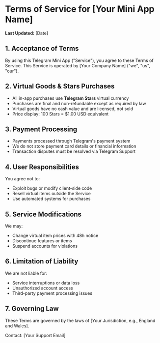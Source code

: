 # Terms of Service for [Your Mini App Name]

**Last Updated:** [Date]

## 1. Acceptance of Terms
By using this Telegram Mini App ("Service"), you agree to these Terms of Service. This Service is operated by [Your Company Name] ("we", "us", "our").

## 2. Virtual Goods & Stars Purchases
- All in-app purchases use **Telegram Stars** virtual currency
- Purchases are final and non-refundable except as required by law
- Virtual goods have no cash value and are licensed, not sold
- Price display: 100 Stars = $1.00 USD equivalent

## 3. Payment Processing
- Payments processed through Telegram's payment system
- We do not store payment card details or financial information
- Transaction disputes must be resolved via Telegram Support

## 4. User Responsibilities
You agree not to:
- Exploit bugs or modify client-side code
- Resell virtual items outside the Service
- Use automated systems for purchases

## 5. Service Modifications
We may:
- Change virtual item prices with 48h notice
- Discontinue features or items
- Suspend accounts for violations

## 6. Limitation of Liability
We are not liable for:
- Service interruptions or data loss
- Unauthorized account access
- Third-party payment processing issues

## 7. Governing Law
These Terms are governed by the laws of [Your Jurisdiction, e.g., England and Wales].

Contact: [Your Support Email]